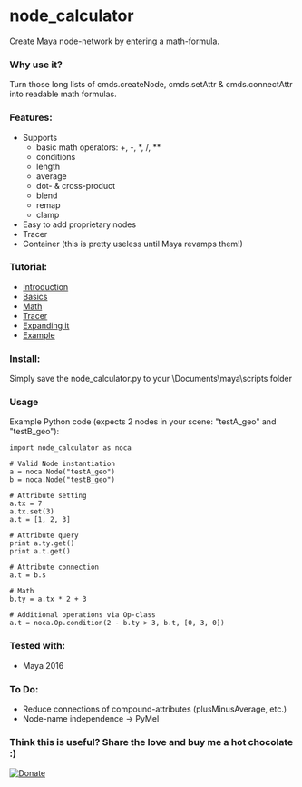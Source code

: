 # node_calculator
Create Maya node-network by entering a math-formula.

### Why use it?
Turn those long lists of cmds.createNode, cmds.setAttr & cmds.connectAttr into readable math formulas.

### Features:
* Supports 
  * basic math operators: +, -, *, /, **
  * conditions
  * length
  * average
  * dot- & cross-product
  * blend
  * remap
  * clamp
* Easy to add proprietary nodes
* Tracer
* Container (this is pretty useless until Maya revamps them!)

### Tutorial:
* [Introduction](https://vimeo.com/242716233)
* [Basics](https://vimeo.com/242716219)
* [Math](https://vimeo.com/242716234)
* [Tracer](https://vimeo.com/242716237)
* [Expanding it](https://vimeo.com/242716230)
* [Example](https://vimeo.com/242716227)


### Install:
Simply save the node_calculator.py to your \Documents\maya\scripts folder

### Usage
Example Python code (expects 2 nodes in your scene: "testA_geo" and "testB_geo"):

```
import node_calculator as noca

# Valid Node instantiation
a = noca.Node("testA_geo")
b = noca.Node("testB_geo")

# Attribute setting
a.tx = 7
a.tx.set(3)
a.t = [1, 2, 3]

# Attribute query
print a.ty.get()
print a.t.get()

# Attribute connection
a.t = b.s

# Math
b.ty = a.tx * 2 + 3

# Additional operations via Op-class
a.t = noca.Op.condition(2 - b.ty > 3, b.t, [0, 3, 0])
```

### Tested with:
* Maya 2016

### To Do:
* Reduce connections of compound-attributes (plusMinusAverage, etc.)
* Node-name independence -> PyMel

### Think this is useful? Share the love and buy me a hot chocolate :)
[![Donate](https://img.shields.io/badge/Donate-PayPal-green.svg)](https://paypal.me/mischakolbe1)
